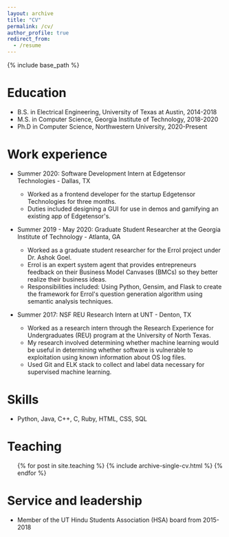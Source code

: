 ```yaml
---
layout: archive
title: "CV"
permalink: /cv/
author_profile: true
redirect_from:
  - /resume
---
```


{% include base_path %}

Education
======
* B.S. in Electrical Engineering, University of Texas at Austin, 2014-2018
* M.S. in Computer Science, Georgia Institute of Technology, 2018-2020
* Ph.D in Computer Science, Northwestern University, 2020-Present

Work experience
======
* Summer 2020: Software Development Intern at Edgetensor Technologies - Dallas, TX
  * Worked as a frontend developer for the startup Edgetensor Technologies for three months.
  * Duties included designing a GUI for use in demos and gamifying an existing app of Edgetensor's.

* Summer 2019 - May 2020: Graduate Student Researcher at the Georgia Institute of Technology - Atlanta, GA
  * Worked as a graduate student researcher for the Errol project under Dr. Ashok Goel.
  * Errol is an expert system agent that provides entrepreneurs feedback on their Business Model Canvases (BMCs) so they better realize their business ideas.
  * Responsibilities included: Using Python, Gensim, and Flask to create the framework for Errol's question generation algorithm using semantic analysis techniques.

* Summer 2017: NSF REU Research Intern at UNT - Denton, TX
  * Worked as a research intern through the Research Experience for Undergraduates (REU) program at the University of North Texas.
  * My research involved determining whether machine learning would be useful in determining whether software is vulnerable to exploitation using known information about OS log files.
  * Used Git and ELK stack to collect and label data necessary for supervised machine learning.

Skills
======
* Python, Java, C++, C, Ruby, HTML, CSS, SQL

Teaching
======
  <ul>{% for post in site.teaching %}
    {% include archive-single-cv.html %}
  {% endfor %}</ul>

Service and leadership
======
* Member of the UT Hindu Students Association (HSA) board from 2015-2018
